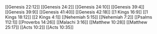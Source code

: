 [[Genesis 22:12]]
[[Genesis 24:2]]
[[Genesis 24:10]]
[[Genesis 39:4]]
[[Genesis 39:9]]
[[Genesis 41:40]]
[[Genesis 42:18]]
[[1 Kings 16:9]]
[[1 Kings 18:12]]
[[2 Kings 4:1]]
[[Nehemiah 5:15]]
[[Nehemiah 7:2]]
[[Psalms 112:1]]
[[Proverbs 14:26]]
[[Malachi 3:16]]
[[Matthew 10:28]]
[[Matthew 25:17]]
[[Acts 10:2]]
[[Acts 10:35]]
